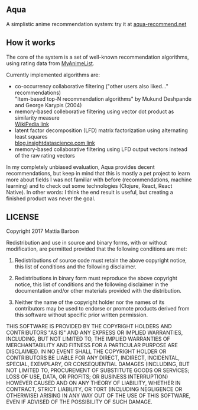 ## Aqua

A simplistic anime recommendation system: try it at [aqua-recommend.net](https://aqua-recommend.net/)

## How it works

The core of the system is a set of well-known recommendation algorithms, using rating data from
[MyAnimeList](https://myanimelist.net/).

Currently implemented algorithms are:

* co-occurrency collaborative filtering ("other users also liked..." recommendations)<br>
  "Item-based top-N recommendation algorithms" by Mukund Deshpande and George Karypis (2004)
* memory-based colleborative filtering using vector dot product as similarity measure<br>
  [WikiPedia link](https://en.wikipedia.org/wiki/Collaborative_filtering#Memory-based)
* latent factor decomposition (LFD) matrix factorization using alternating least squares<br>
  [blog.insightdatascience.com link](https://blog.insightdatascience.com/explicit-matrix-factorization-als-sgd-and-all-that-jazz-b00e4d9b21ea)
* memory-based collaborative filtering using LFD output vectors instead of the raw rating vectors

In my completely unbiased evaluation, Aqua provides decent recommendations, but keep in mind that this is mostly
a pet project to learn more about fields I was not familiar with before (recommendations, machine learning) and to
check out some technologies (Clojure, React, React Native). In other words: I think the end result is useful, but
creating a finished product was never the goal.

## LICENSE

Copyright 2017 Mattia Barbon

Redistribution and use in source and binary forms, with or without modification, are permitted provided that the following conditions are met:

1. Redistributions of source code must retain the above copyright notice, this list of conditions and the following disclaimer.

2. Redistributions in binary form must reproduce the above copyright notice, this list of conditions and the following disclaimer in the documentation and/or other materials provided with the distribution.

3. Neither the name of the copyright holder nor the names of its contributors may be used to endorse or promote products derived from this software without specific prior written permission.

THIS SOFTWARE IS PROVIDED BY THE COPYRIGHT HOLDERS AND CONTRIBUTORS "AS IS" AND ANY EXPRESS OR IMPLIED WARRANTIES, INCLUDING, BUT NOT LIMITED TO, THE IMPLIED WARRANTIES OF MERCHANTABILITY AND FITNESS FOR A PARTICULAR PURPOSE ARE DISCLAIMED. IN NO EVENT SHALL THE COPYRIGHT HOLDER OR CONTRIBUTORS BE LIABLE FOR ANY DIRECT, INDIRECT, INCIDENTAL, SPECIAL, EXEMPLARY, OR CONSEQUENTIAL DAMAGES (INCLUDING, BUT NOT LIMITED TO, PROCUREMENT OF SUBSTITUTE GOODS OR SERVICES; LOSS OF USE, DATA, OR PROFITS; OR BUSINESS INTERRUPTION) HOWEVER CAUSED AND ON ANY THEORY OF LIABILITY, WHETHER IN CONTRACT, STRICT LIABILITY, OR TORT (INCLUDING NEGLIGENCE OR OTHERWISE) ARISING IN ANY WAY OUT OF THE USE OF THIS SOFTWARE, EVEN IF ADVISED OF THE POSSIBILITY OF SUCH DAMAGE.
